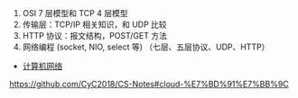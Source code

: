 1. OSI 7 层模型和 TCP 4 层模型
2. 传输层：TCP/IP 相关知识，和 UDP 比较
3. HTTP 协议：报文结构，POST/GET 方法
4. 网络编程 (socket, NIO, select 等)
（七层、五层协议、UDP、HTTP）

- [计算机网络](https://github.com/linw7/Skill-Tree/blob/master/计算机网络.md)

https://github.com/CyC2018/CS-Notes#cloud-%E7%BD%91%E7%BB%9C